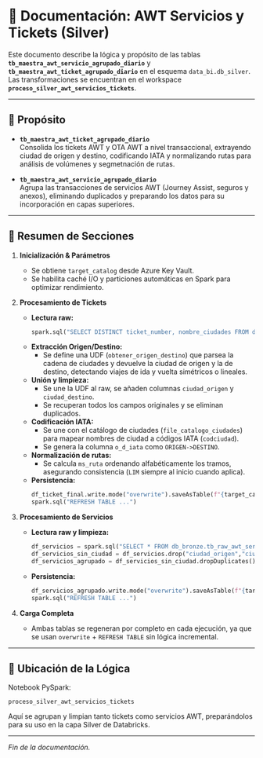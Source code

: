 # 📘 Documentación: AWT Servicios y Tickets (Silver)

Este documento describe la lógica y propósito de las tablas **`tb_maestra_awt_servicio_agrupado_diario`** y **`tb_maestra_awt_ticket_agrupado_diario`** en el esquema `data_bi.db_silver`.  
Las transformaciones se encuentran en el workspace **`proceso_silver_awt_servicios_tickets`**.

---

## 🔎 Propósito

- **`tb_maestra_awt_ticket_agrupado_diario`**  
  Consolida los tickets AWT y OTA AWT a nivel transaccional, extrayendo ciudad de origen y destino, codificando IATA y normalizando rutas para análisis de volúmenes y segmetnación de rutas.

- **`tb_maestra_awt_servicio_agrupado_diario`**  
  Agrupa las transacciones de servicios AWT (Journey Assist, seguros y anexos), eliminando duplicados y preparando los datos para su incorporación en capas superiores.

---

## 📝 Resumen de Secciones

1. **Inicialización & Parámetros**  
   - Se obtiene `target_catalog` desde Azure Key Vault.  
   - Se habilita caché I/O y particiones automáticas en Spark para optimizar rendimiento.  

2. **Procesamiento de Tickets**  
   - **Lectura raw:**  
     ```python
     spark.sql("SELECT DISTINCT ticket_number, nombre_ciudades FROM db_bronze.tb_raw_awt_ticket_diario")
     ```  
   - **Extracción Origen/Destino:**  
     - Se define una UDF (`obtener_origen_destino`) que parsea la cadena de ciudades y devuelve la ciudad de origen y la de destino, detectando viajes de ida y vuelta simétricos o lineales.  
   - **Unión y limpieza:**  
     - Se une la UDF al raw, se añaden columnas `ciudad_origen` y `ciudad_destino`.  
     - Se recuperan todos los campos originales y se eliminan duplicados.  
   - **Codificación IATA:**  
     - Se une con el catálogo de ciudades (`file_catalogo_ciudades`) para mapear nombres de ciudad a códigos IATA (`codciudad`).  
     - Se genera la columna `o_d_iata` como `ORIGEN->DESTINO`.  
   - **Normalización de rutas:**  
     - Se calcula `ms_ruta` ordenando alfabéticamente los tramos, asegurando consistencia (`LIM` siempre al inicio cuando aplica).  
   - **Persistencia:**  
     ```python
     df_ticket_final.write.mode("overwrite").saveAsTable(f"{target_catalog}.db_silver.tb_maestra_awt_ticket_agrupado_diario")
     spark.sql("REFRESH TABLE ...")
     ```

3. **Procesamiento de Servicios**  
   - **Lectura raw y limpieza:**  
     ```python
     df_servicios = spark.sql("SELECT * FROM db_bronze.tb_raw_awt_servicio_diario")
     df_servicios_sin_ciudad = df_servicios.drop("ciudad_origen","ciudad_destino")
     df_servicios_agrupado = df_servicios_sin_ciudad.dropDuplicates()
     ```  
   - **Persistencia:**  
     ```python
     df_servicios_agrupado.write.mode("overwrite").saveAsTable(f"{target_catalog}.db_silver.tb_maestra_awt_servicio_agrupado_diario")
     spark.sql("REFRESH TABLE ...")
     ```

4. **Carga Completa**  
   - Ambas tablas se regeneran por completo en cada ejecución, ya que se usan `overwrite` + `REFRESH TABLE` sin lógica incremental.

---

## 🔗 Ubicación de la Lógica

Notebook PySpark:  
```
proceso_silver_awt_servicios_tickets
```

Aquí se agrupan y limpian tanto tickets como servicios AWT, preparándolos para su uso en la capa Silver de Databricks.

---

*Fin de la documentación.*